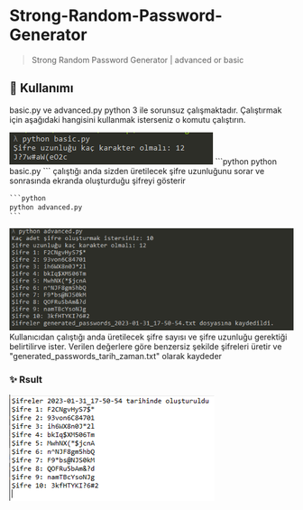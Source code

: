 # Strong-Random-Password-Generator

> Strong Random Password Generator | advanced or basic
## 🚀 Kullanımı
basic.py ve advanced.py python 3 ile sorunsuz çalışmaktadır.
Çalıştırmak için aşağıdaki hangisini kullanmak isterseniz o komutu çalıştırın.

<img src="https://raw.githubusercontent.com/TheMirkin/Strong-Random-Password-Generator/main/img/pic.png">
    ```python
    python basic.py
    ```
    çalıştığı anda sizden üretilecek şifre uzunluğunu sorar ve sonrasında ekranda oluşturduğu şifreyi gösterir
    
    ```python
    python advanced.py
    ```
<img src="https://raw.githubusercontent.com/TheMirkin/Strong-Random-Password-Generator/main/img/advanced.png">
Kullanıcıdan çalıştığı anda üretilecek şifre sayısı ve şifre uzunluğu gerektiği belirtilirve ister.
Verilen değerlere göre benzersiz şekilde şifreleri üretir ve "generated_passwords_tarih_zaman.txt" olarak kaydeder 

### ✨ Rsult
<img src="https://raw.githubusercontent.com/TheMirkin/Strong-Random-Password-Generator/main/img/result.png">
